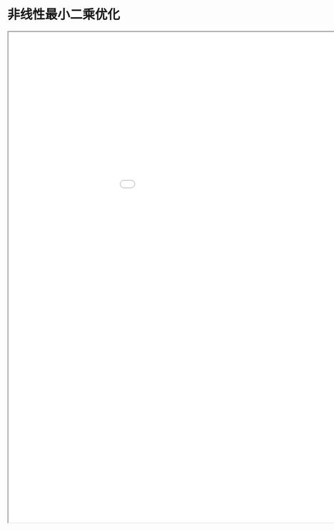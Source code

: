 
# 非线性最小二乘优化
<div class="pdf-class">
    <iframe  src=\texpdf\part-opt-chap-nols.pdf width="1100" height="1100">
    </iframe>
</div>
